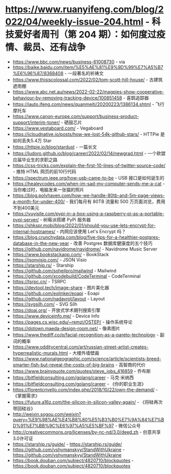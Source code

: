# https://www.ruanyifeng.com/blog/2022/04/weekly-issue-204.html - 科技爱好者周刊（第 204 期）：如何度过疫情、裁员、还有战争

- https://www.bbc.com/news/business-61008730 - via
- https://baike.baidu.com/item/%E5%AE%81%E9%9D%99%E7%A5%B7%E6%96%87/8368408 - 一段著名的祈祷文
- https://www.thisiscolossal.com/2022/02/tom-scott-hill-house/ - 古建筑遮雨棚
- https://www.abc.net.au/news/2022-02-22/magpies-show-cooperative-behaviour-by-removing-tracking-device/100851458 - 喜鹊追踪器
- https://iauto.ifeng.com/news/quanmeiti/20200223/1386134.shtml - 飞行摩托车
- https://www.canon-europe.com/support/business-product-support/interim-toner/ - 硒鼓芯片
- https://www.vestaboard.com/ - Vegaboard
- https://icloudnative.io/posts/how-we-lost-54k-github-stars/ - HTTPie 是如何丢失5.4万 Star
- https://httpie.io/blog/stardust - 一篇长文
- https://ludoro.github.io/blog/career/2022/02/14/newgrad.html - 一个欧盟应届毕业生的求职之路
- https://css-tricks.com/explain-the-first-10-lines-of-twitter-source-code/ - 推特 HTML 网页的前10行代码
- https://spectrum.ieee.org/how-usb-came-to-be - USB 接口是如何诞生的
- https://healeycodes.com/when-im-sad-my-computer-sends-me-a-cat - 当你难过时，电脑发来一张猫的照片
- https://blog.polyhaven.com/how-we-handle-80tb-and-5m-page-views-a-month-for-under-400/ - 我们每月有 80TB 流量和 500 万页面浏览，费用不到400美元
- https://vuyisile.com/pypi-in-a-box-using-a-raspberry-pi-as-a-portable-pypi-server/ - 树莓派搭建 PyPi 服务器
- https://shkspr.mobi/blog/2022/01/should-you-use-lets-encrypt-for-internal-hostnames/ - 内网应该使用 Let's Encrypt 吗？
- https://blog.crunchydata.com/blog/five-tips-for-a-healthier-postgres-database-in-the-new-year - 改善 Postgres 数据库健康度的五个技巧
- https://github.com/navidrome/navidrome/ - Navidrome Music Server
- https://www.bookstackapp.com/ - BookStack
- https://jsonvisio.com/ - JSON Visio
- https://starship.rs/ - Starship
- https://github.com/soheilpro/mailwind - Mailwind
- https://github.com/xcodebuild/CodeTerminal - CodeTerminal
- https://tsrpc.cn/ - TSRPC
- https://devtool.tech/image-share - 图片美化器
- https://github.com/eolinker/eoapi - Eoapi
- https://github.com/nadavrot/layout - Layout
- https://svgsilh.com/ - SVG Silh
- https://doaj.org/ - 开放式学术期刊搜索引擎
- https://www.deviceinfo.me/ - Device Info
- https://pages.cs.wisc.edu/~remzi/OSTEP/ - 操作系统导论
- https://dotown.maeda-design-room.net/ - 像素图片
- https://www.thediff.co/p/facial-recognition-as-a-pareto-technology - 副词的概率
- https://www.odditycentral.com/art/russian-street-artist-creates-hyperrealistic-murals.html - 大楼外墙壁画
- https://www.nationalgeographic.com/science/article/scientists-breed-smarter-fish-but-reveal-the-costs-of-big-brains - 高智商的代价
- https://www.brainyquote.com/quotes/steve_jobs_416859 - 乔布斯
- https://bitfieldconsulting.com/golang/career - 马克·米纳西
- https://bitfieldconsulting.com/golang/career - 《你的职业生涯》
- https://florentcrivello.com/index.php/2018/10/22/own-the-demand/ - 《掌握需求》
- https://future.a16z.com/the-silicon-in-silicon-valley-again/ - 《将硅再次带回硅谷》
- http://weixin.sogou.com/weixin?query=%E9%98%AE%E4%B8%80%E5%B3%B0%E7%9A%84%E7%BD%91%E7%BB%9C%E6%97%A5%E5%BF%97 - 微信公众号
- http://creativecommons.org/licenses/by-nc-nd/3.0/deed.zh - 创意共享3.0许可证
- https://starship.rs/guide/ - https://starship.rs/guide/
- https://github.com/vshymanskyy/StandWithUkraine - https://github.com/vshymanskyy/StandWithUkraine
- https://book.douban.com/subject/4820710/blockquotes - https://book.douban.com/subject/4820710/blockquotes